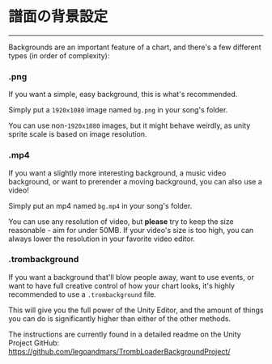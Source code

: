 # 譜面の背景設定
---

Backgrounds are an important feature of a chart, and there's a few different types (in order of complexity):

### .png

If you want a simple, easy background, this is what's recommended.

Simply put a `1920x1080` image named `bg.png` in your song's folder.

You can use non-`1920x1080` images, but it might behave weirdly, as unity sprite scale is based on image resolution.

### .mp4

If you want a slightly more interesting background, a music video background, or want to prerender a moving background, you can also use a video!

Simply put an mp4 named `bg.mp4` in your song's folder.

You can use any resolution of video, but **please** try to keep the size reasonable - aim for under 50MB. If your video's size is too high, you can always lower the resolution in your favorite video editor.

### .trombackground

If you want a background that'll blow people away, want to use events, or want to have full creative control of how your chart looks, it's highly recommended to use a `.trombackground` file.

This will give you the full power of the Unity Editor, and the amount of things you can do is significantly higher than either of the other methods.

The instructions are currently found in a detailed readme on the Unity Project GitHub: <https://github.com/legoandmars/TrombLoaderBackgroundProject/>